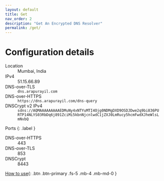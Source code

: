 ```yaml
---
layout: default
title: Get
nav_order: 2
description: "Get An Encrypted DNS Resolver"
permalink: /get/
---
```

# Configuration details

<dl style="overflow: auto;">
  <dt>Location</dt>
  <dd>Mumbai, India</dd>
  <dt>IPv4</dt>
  <dd>51.15.66.89</dd>
  <dt>DNS-over-TLS</dt>
  <dd><code class="highlighter-rouge">dns.arapurayil.com</code></dd>
  <dt>DNS-over-HTTPS</dt>
  <dd><code class="highlighter-rouge">https://dns.arapurayil.com/dns-query</code></dd>
  <dt>DNSCrypt v2 IPv4</dt>
  <dd><code class="highlighter-rouge">sdns://AQMAAAAAAAAAEDMuNy4xNTYuMTI4Ojg0NDMgDXD9OSDJDwe2q9bi836PURTP14NLYS03RbDq6j891ZciMi5kbnNjcnlwdC1jZXJ0LmRucy5hcmFwdXJheWlsLmNvbQ</code></dd>
</dl>

Ports
{: .label }

<dl style="overflow: auto;">
  <dt>DNS-over-HTTPS</dt>
  <dd>443</dd>
  <dt>DNS-over-TLS</dt>
  <dd>853</dd>
  <dt>DNSCrypt</dt>
  <dd>8443</dd>
</dl>

[How to use](/faq/#how-to-use-an-encrypted-dns-resolver){: .btn .btn-primary .fs-5 .mb-4 .mb-md-0 }
